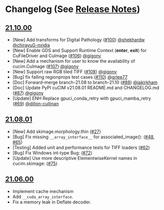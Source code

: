 
# Changelog (See [Release Notes](https://github.com/rapidsai/cucim/wiki/Release-Notes))

## [21.10.00](https://github.com/rapidsai/cucim/wiki/release_notes_v21.10.00)

- [New] Add transforms for Digital Pathology ([#100](https://github.com/rapidsai/cucim/pull/100)) [@shekhardw](https://github.com/shekhardw) [@chirayuG-nvidia](https://github.com/chirayuG-nvidia)
- [New] Enable GDS and Support Runtime Context (__enter__, __exit__) for CuFileDriver and CuImage ([#106](https://github.com/rapidsai/cucim/pull/106)) [@gigony](https://github.com/gigony)
- [New] Add a mechanism for user to know the availability of cucim.CuImage ([#107](https://github.com/rapidsai/cucim/pull/107)) [@gigony](https://github.com/gigony)
- [New] Support raw RGB tiled TIFF ([#108](https://github.com/rapidsai/cucim/pull/108)) [@gigony](https://github.com/gigony)
- [Bug] fix failing regionprops test cases ([#110](https://github.com/rapidsai/cucim/pull/110)) [@grlee77](https://github.com/grlee77)
- [Doc] Forward-merge branch-21.08 to branch-21.10 ([#88](https://github.com/rapidsai/cucim/pull/88)) [@jakirkham](https://github.com/jakirkham)
- [Doc] Update PyPI cuCIM v21.08.01 README.md and CHANGELOG.md ([#87](https://github.com/rapidsai/cucim/pull/87)) [@gigony](https://github.com/gigony)
- [Update] ENH Replace gpuci_conda_retry with gpuci_mamba_retry ([#69](https://github.com/rapidsai/cucim/pull/69)) [@dillon-cullinan](https://github.com/dillon-cullinan)
## [21.08.01](https://github.com/rapidsai/cucim/wiki/release_notes_v21.08.01)

- [New] Add skimage.morphology.thin ([#27](https://github.com/rapidsai/cucim/pull/27))
- [Bug] Fix missing `__array_interface__` for associated_image(): ([#48](https://github.com/rapidsai/cucim/pull/48), [#65](https://github.com/rapidsai/cucim/pull/65))
- [Testing] Added unit and performance tests for TIFF loaders ([#62](https://github.com/rapidsai/cucim/pull/62))
- [Bug] Fix Windows int-type Bug: ([#72](https://github.com/rapidsai/cucim/pull/72))
- [Update] Use more descriptive ElementwiseKernel names in cucim.skimage: ([#75](https://github.com/rapidsai/cucim/pull/75))

## [21.06.00](https://github.com/rapidsai/cucim/wiki/release_notes_v21.06.00)

- Implement cache mechanism
- Add `__cuda_array_interface`.
- Fix a memory leak in Deflate decoder.

